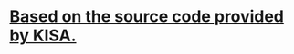 # [Based on the source code provided by KISA.](https://seed.kisa.or.kr/kisa/Board/22/detailView.do)
